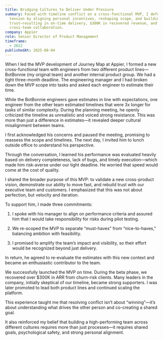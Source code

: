 ```yaml
---
title: Bridging Cultures to Deliver Under Pressure
summary: Faced with timeline conflict on a cross-functional MVP, I defused
  tension by aligning personal incentives, reshaping scope, and building
  trust—resulting in on-time delivery, $300K in recovered revenue, and stronger
  cross-team collaboration.
company: Appier
role: Senior Director of Product Management
timeframe:
  - 2022
publishedAt: 2025-08-04
---
```

When I led the MVP development of Journey Map at Appier, I formed a new cross-functional team with engineers from two different product lines—BotBonnie (my original team) and another internal product group. We had a tight three-month deadline. The engineering manager and I had broken down the MVP scope into tasks and asked each engineer to estimate their time.

While the BotBonnie engineers gave estimates in line with expectations, one engineer from the other team estimated timelines that were 3x longer for tasks of similar complexity. During the planning meeting, he openly criticized the timeline as unrealistic and voiced strong resistance. This was more than just a difference in estimates—it revealed deeper cultural misalignment between teams.

I first acknowledged his concerns and paused the meeting, promising to reassess the scope and timelines. The next day, I invited him to lunch outside office to understand his perspective.

Through the conversation, I learned his performance was evaluated heavily based on delivery completeness, lack of bugs, and timely execution—which made him risk-averse under our tight deadline. He worried that speed would come at the cost of quality.

I shared the broader purpose of this MVP: to validate a new cross-product vision, demonstrate our ability to move fast, and rebuild trust with our executive team and customers. I emphasized that this was not about perfection, but velocity and iteration.

To support him, I made three commitments:

1.  I spoke with his manager to align on performance criteria and assured him that I would take responsibility for risks during pilot testing.
    
2.  We re-scoped the MVP to separate “must-haves” from “nice-to-haves,” balancing ambition with feasibility.
    
3.  I promised to amplify the team’s impact and visibility, so their effort would be recognized beyond just delivery.
    

In return, he agreed to re-evaluate the estimates with this new context and became an enthusiastic contributor to the team.

We successfully launched the MVP on time. During the beta phase, we recovered over $300K in ARR from churn-risk clients. Many leaders in the company, initially skeptical of our timeline, became strong supporters. I was later promoted to lead both product lines and continued scaling the platform.

This experience taught me that resolving conflict isn’t about “winning”—it’s about understanding what drives the other person and co-creating a shared goal.

It also reinforced my belief that building a high-performing team across different cultures requires more than just processes—it requires shared goals, psychological safety, and strong personal alignment.